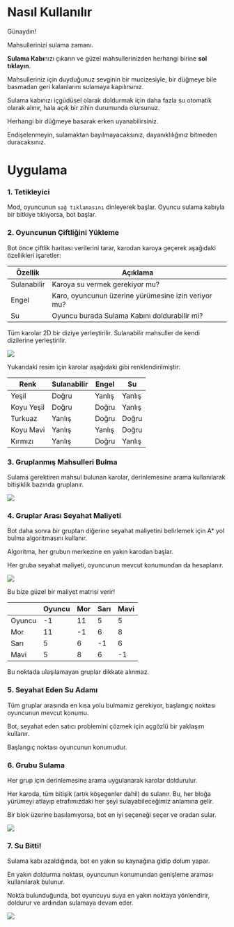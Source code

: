 # Nasıl Kullanılır

Günaydın!

Mahsullerinizi sulama zamanı.

**Sulama Kabı**nızı çıkarın ve güzel mahsullerinizden herhangi birine **sol tıklayın**.

Mahsulleriniz için duyduğunuz sevginin bir mucizesiyle, bir düğmeye bile basmadan geri kalanlarını sulamaya kapılırsınız.

Sulama kabınızı içgüdüsel olarak doldurmak için daha fazla su otomatik olarak alınır, hala açık bir zihin durumunda olursunuz.

Herhangi bir düğmeye basarak erken uyanabilirsiniz.

Endişelenmeyin, sulamaktan bayılmayacaksınız, dayanıklılığınız bitmeden duracaksınız.

# Uygulama

### 1. Tetikleyici

Mod, oyuncunun `sağ tıklamasını` dinleyerek başlar. Oyuncu sulama kabıyla bir bitkiye tıklıyorsa, bot başlar.

### 2. Oyuncunun Çiftliğini Yükleme

Bot önce çiftlik haritası verilerini tarar, karodan karoya geçerek aşağıdaki özellikleri işaretler:

| Özellik  | Açıklama                                          |
|----------|--------------------------------------------------|
| Sulanabilir | Karoya su vermek gerekiyor mu?                     |
| Engel     | Karo, oyuncunun üzerine yürümesine izin veriyor mu? |
| Su        | Oyuncu burada Sulama Kabını doldurabilir mi?         |

Tüm karolar 2D bir diziye yerleştirilir. Sulanabilir mahsuller de kendi dizilerine yerleştirilir.

<img src="https://raw.githubusercontent.com/andyruwruw/stardew-valley-water-bot/main/documentation/implementation/load_map.gif">

Yukarıdaki resim için karolar aşağıdaki gibi renklendirilmiştir:

| Renk       | Sulanabilir | Engel | Su    |
|------------|-------------|-------|-------|
| Yeşil      | Doğru       | Yanlış| Yanlış|
| Koyu Yeşil | Doğru       | Doğru | Yanlış|
| Turkuaz    | Yanlış      | Doğru | Doğru |
| Koyu Mavi  | Yanlış      | Yanlış| Doğru |
| Kırmızı    | Yanlış      | Doğru | Yanlış|

### 3. Gruplanmış Mahsulleri Bulma

Sulama gerektiren mahsul bulunan karolar, derinlemesine arama kullanılarak bitişiklik bazında gruplanır.

<img src="https://raw.githubusercontent.com/andyruwruw/stardew-valley-water-bot/main/documentation/implementation/find_groups.gif">

### 4. Gruplar Arası Seyahat Maliyeti

Bot daha sonra bir gruptan diğerine seyahat maliyetini belirlemek için A* yol bulma algoritmasını kullanır.

Algoritma, her grubun merkezine en yakın karodan başlar.

Her gruba seyahat maliyeti, oyuncunun mevcut konumundan da hesaplanır.

<img src="https://raw.githubusercontent.com/andyruwruw/stardew-valley-water-bot/main/documentation/implementation/cost_matrix.gif">

Bu bize güzel bir maliyet matrisi verir!

|        | Oyuncu | Mor | Sarı | Mavi |
|--------|--------|-----|------|------|
| Oyuncu | -1     | 11  | 5    | 5    |
| Mor    | 11     | -1  | 6    | 8    |
| Sarı   | 5      | 6   | -1   | 6    |
| Mavi   | 5      | 8   | 6    | -1   |

Bu noktada ulaşılamayan gruplar dikkate alınmaz.

### 5. Seyahat Eden Su Adamı

Tüm gruplar arasında en kısa yolu bulmamız gerekiyor, başlangıç noktası oyuncunun mevcut konumu.

Bot, seyahat eden satıcı problemini çözmek için açgözlü bir yaklaşım kullanır.

Başlangıç noktası oyuncunun konumudur.

### 6. Grubu Sulama

Her grup için derinlemesine arama uygulanarak karolar doldurulur.

Her karoda, tüm bitişik (artık köşegenler dahil) de sulanır. Bu, her bloğa yürümeyi atlayıp etrafımızdaki her şeyi sulayabileceğimiz anlamına gelir.

Bir blok üzerine basılamıyorsa, bot en iyi seçeneği seçer ve oradan sular.

<img src="https://raw.githubusercontent.com/andyruwruw/stardew-valley-water-bot/main/documentation/implementation/fill_group.gif">

### 7. Su Bitti!

Sulama kabı azaldığında, bot en yakın su kaynağına gidip dolum yapar.

En yakın doldurma noktası, oyuncunun konumundan genişleme araması kullanılarak bulunur.

Nokta bulunduğunda, bot oyuncuyu suya en yakın noktaya yönlendirir, doldurur ve ardından sulamaya devam eder.

<img src="https://raw.githubusercontent.com/andyruwruw/stardew-valley-water-bot/main/documentation/implementation/refill_water.gif">

